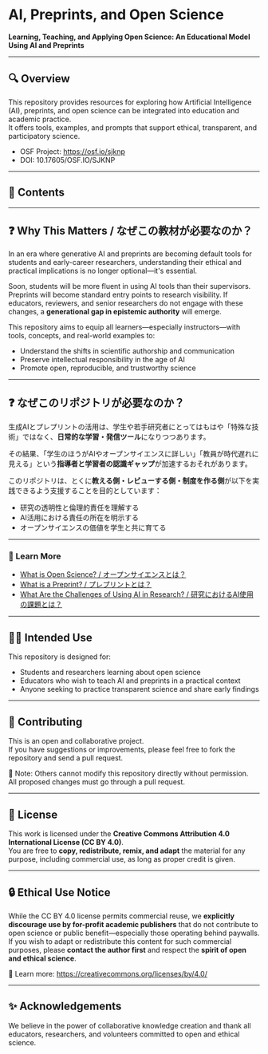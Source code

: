 # AI, Preprints, and Open Science  
**Learning, Teaching, and Applying Open Science: An Educational Model Using AI and Preprints**

---

## 🔍 Overview  
This repository provides resources for exploring how Artificial Intelligence (AI), preprints, and open science can be integrated into education and academic practice.  
It offers tools, examples, and prompts that support ethical, transparent, and participatory science.

- OSF Project: https://osf.io/sjknp  
- DOI: 10.17605/OSF.IO/SJKNP

---

## 📁 Contents  

---

## ❓ Why This Matters / なぜこの教材が必要なのか？

In an era where generative AI and preprints are becoming default tools for students and early-career researchers, understanding their ethical and practical implications is no longer optional—it's essential.

Soon, students will be more fluent in using AI tools than their supervisors. Preprints will become standard entry points to research visibility. If educators, reviewers, and senior researchers do not engage with these changes, a **generational gap in epistemic authority** will emerge.

This repository aims to equip all learners—especially instructors—with tools, concepts, and real-world examples to:

- Understand the shifts in scientific authorship and communication
- Preserve intellectual responsibility in the age of AI
- Promote open, reproducible, and trustworthy science

---

## ❓ なぜこのリポジトリが必要なのか？

生成AIとプレプリントの活用は、学生や若手研究者にとってはもはや「特殊な技術」ではなく、**日常的な学習・発信ツール**になりつつあります。

その結果、「学生のほうがAIやオープンサイエンスに詳しい」「教員が時代遅れに見える」という**指導者と学習者の認識ギャップ**が加速するおそれがあります。

このリポジトリは、とくに**教える側・レビューする側・制度を作る側**が以下を実践できるよう支援することを目的としています：

- 研究の透明性と倫理的責任を理解する  
- AI活用における責任の所在を明示する  
- オープンサイエンスの価値を学生と共に育てる  

---


### 📘 Learn More  
- [What is Open Science? / オープンサイエンスとは？](docs/what-is-open-science.md)  
- [What is a Preprint? / プレプリントとは？](https://github.com/KenjiroShiraishi/ai-preprints-open-science/blob/main/docs/what-is-a-preprint.md)  
- [What Are the Challenges of Using AI in Research? / 研究におけるAI使用の課題とは？](https://github.com/KenjiroShiraishi/ai-preprints-open-science/blob/main/docs/what-are-the-challenges-of-using-ai-in-research.md)

---

## 🧑‍🏫 Intended Use  
This repository is designed for:

- Students and researchers learning about open science  
- Educators who wish to teach AI and preprints in a practical context  
- Anyone seeking to practice transparent science and share early findings  

---

## 🤝 Contributing  
This is an open and collaborative project.  
If you have suggestions or improvements, please feel free to fork the repository and send a pull request.

📌 Note: Others cannot modify this repository directly without permission.  
All proposed changes must go through a pull request.

---

## 🔖 License  
This work is licensed under the **Creative Commons Attribution 4.0 International License (CC BY 4.0)**.  
You are free to **copy, redistribute, remix, and adapt** the material for any purpose, including commercial use, as long as proper credit is given.

---

## 🔒 Ethical Use Notice  
While the CC BY 4.0 license permits commercial reuse, we **explicitly discourage use by for-profit academic publishers** that do not contribute to open science or public benefit—especially those operating behind paywalls.  
If you wish to adapt or redistribute this content for such commercial purposes, please **contact the author first** and respect the **spirit of open and ethical science**.

🔗 Learn more: https://creativecommons.org/licenses/by/4.0/

---

## ✨ Acknowledgements  
We believe in the power of collaborative knowledge creation and thank all educators, researchers, and volunteers committed to open and ethical science.
